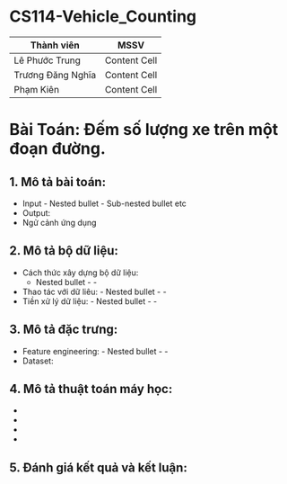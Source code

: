 # CS114-Vehicle_Counting
| Thành viên  | MSSV |
| ------------- | ------------- |
| Lê Phước Trung  | Content Cell  |
| Trương Đăng Nghĩa  | Content Cell  |
| Phạm Kiên | Content Cell  |
# Bài Toán: Đếm số lượng xe trên một đoạn đường.
## 1. Mô tả bài toán:
  - Input
              - Nested bullet
                  - Sub-nested bullet etc
  - Output:
  - Ngử cảnh ứng dụng
## 2. Mô tả bộ dữ liệu:
  - Cách thức xây dựng bộ dữ liệu:  
    - Nested bullet
              -
              -
  - Thao tác với dữ liêu:
              - Nested bullet
              -
              -
  - Tiền xử lý dữ liệu:
              - Nested bullet
              -
              -
## 3. Mô tả đặc trưng:
  - Feature engineering:
              - Nested bullet
              -
              -
  - Dataset:
## 4. Mô tả thuật toán máy học:
  -
  -
  -
  -
## 5. Đánh giá kết quả và kết luận:

  

